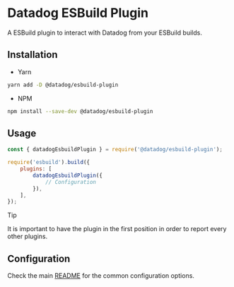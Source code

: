 # Datadog ESBuild Plugin

A ESBuild plugin to interact with Datadog from your ESBuild builds.

## Installation

-   Yarn

```bash
yarn add -D @datadog/esbuild-plugin
```

-   NPM

```bash
npm install --save-dev @datadog/esbuild-plugin
```

## Usage

```js
const { datadogEsbuildPlugin } = require('@datadog/esbuild-plugin');

require('esbuild').build({
    plugins: [
        datadogEsbuildPlugin({
            // Configuration
        }),
    ],
});
```

> [!TIP]
> It is important to have the plugin in the first position in order to report every other plugins.

## Configuration

Check the main [README](../../README.md#configuration) for the common configuration options.
